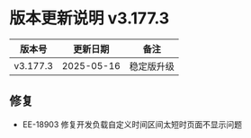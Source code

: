 # 版本更新说明 v3.177.3

| 版本号<br/>   | 更新日期<br/>   | 备注<br/>       |
| ------------- | --------------- | --------------- |
| v3.177.3<br/> | 2025-05-16<br/> | 稳定版升级<br/> |

## 修复

- EE-18903 修复开发负载自定义时间区间太短时页面不显示问题

